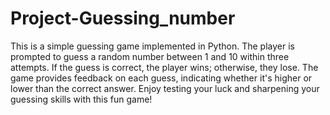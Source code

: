 # Project-Guessing_number
This is a simple guessing game implemented in Python. The player is prompted to guess a random number between 1 and 10 within three attempts. If the guess is correct, the player wins; otherwise, they lose. The game provides feedback on each guess, indicating whether it's higher or lower than the correct answer. Enjoy testing your luck and sharpening your guessing skills with this fun game!

